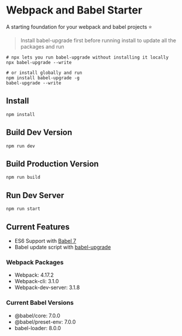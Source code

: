 # Webpack and Babel Starter
A starting foundation for your webpack and babel projects :star:

> Install babel-upgrade first before running install to update all the packages and run
```
# npx lets you run babel-upgrade without installing it locally 
npx babel-upgrade --write
 
# or install globally and run 
npm install babel-upgrade -g
babel-upgrade --write
```

## Install 
```
npm install
```

## Build Dev Version
```
npm run dev
```

## Build Production Version
```
npm run build
```

## Run Dev Server
```
npm run start
```

## Current Features
* ES6 Support with [Babel 7](https://babeljs.io/docs/en/v7-migration)
* Babel update script with [babel-upgrade](https://www.npmjs.com/package/babel-upgrade)

### Webpack Packages
* Webpack: 4.17.2
* Webpack-cli: 3.1.0
* Webpack-dev-server: 3.1.8

### Current Babel Versions
* @babel/core: 7.0.0
* @babel/preset-env: 7.0.0
* babel-loader: 8.0.0
